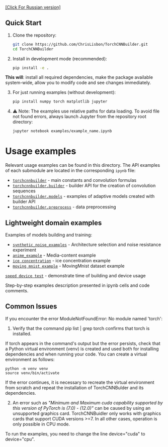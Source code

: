[[Click For Russian version]](README_RU.md)

## Quick Start

1. Clone the repository:
   ```bash
   git clone https://github.com/ChrisLisbon/TorchCNNBuilder.git
   cd TorchCNNBuilder
   
2. Install in development mode (recommended):
    ```bash
   pip install -e .

**This will**: install all required dependencies, make the package available system-wide, allow 
you to modify code and see changes immediately.

3. For just running examples (without development):
    ```bash
    pip install numpy torch matplotlib jupyter
   
4. ⚠️ Note: The examples use relative paths for data loading. 
To avoid file not found errors, always launch Jupyter from the repository root directory:
    ```bash
    jupyter notebook examples/example_name.ipynb

# Usage examples

Relevant usage examples can be found in this directory. The API examples of each submodule are located in the corresponding `ipynb` file:
- [`torchcnnbuilder`](usage_examples/main_examples.ipynb) - main constants and convolution formulas
- [`torchcnnbuilder.builder`](usage_examples/builder_examples.ipynb) - builder API for the creation of convolution sequences
- [`torchcnnbuilder.models`](usage_examples/model_examples.ipynb) - examples of adaptive models created with builder API 
- [`torchcnnbuilder.preprocess`](usage_examples/preprocess_examples.ipynb) - data preprocessing

## Lightweight domain examples

Examples of models building and training:
- [`synthetic_noise_examples`](synthetic_noise_examples) - Architecture selection and noise resistance experiment
- [`anime_example`](anime_example.ipynb) - Media-content example
- [`ice concentration`](ice_concentration) - ice concentration example
- [`moving mnist example`](moving_mnist_example.ipynb) - MovingMnist dataset example


[`speed device test`](speed_device_test.py) - demonstrate time of building and device usage



Step-by-step examples description presented in ipynb cells and code comments.

## Common Issues
If you encounter the error ModuleNotFoundError: No module named 'torch':

1. Verify that the command pip list | grep torch confirms that torch is installed.

If torch appears in the command's output but the error persists, check that a Python virtual environment (venv) is created and used both for installing dependencies and when running your code.
You can create a virtual environment as follows:

```
python -m venv venv
source venv/bin/activate
```
If the error continues, it is necessary to recreate the virtual environment from scratch and repeat the installation of TorchCNNBulder and its dependencies.

2. An error such as *"Minimum and Maximum cuda capability supported by this version of PyTorch is (7.0) - (12.0)"* can be caused by using an unsupported graphics card. TorchCNNBuidler only works with graphics cards that support CUDA versions >=7. In all other cases, operation is only possible in CPU mode.

To run the examples, you need to change the line device="cuda" to device="cpu".
